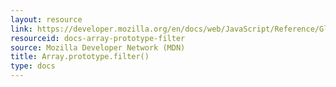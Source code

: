 ```yaml
---
layout: resource
link: https://developer.mozilla.org/en/docs/web/JavaScript/Reference/Global_Objects/Array/filter
resourceid: docs-array-prototype-filter
source: Mozilla Developer Network (MDN)
title: Array.prototype.filter()
type: docs
---
```


